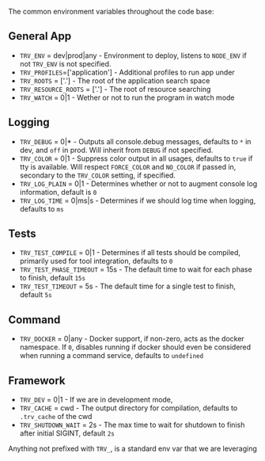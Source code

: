 The common environment variables throughout the code base:

## General App
* `TRV_ENV` = dev|prod|any       - Environment to deploy, listens to `NODE_ENV` if not `TRV_ENV` is not specified.
* `TRV_PROFILES`=['application'] - Additional profiles to run app under
* `TRV_ROOTS` = ['.']            - The root of the application search space
* `TRV_RESOURCE_ROOTS` = ['.']   - The root of resource searching
* `TRV_WATCH` = 0|1              - Wether or not to run the program in watch mode

## Logging 
* `TRV_DEBUG` = 0|*              - Outputs all console.debug messages, defaults to `*` in dev, and `off` in prod.  Will inherit from `DEBUG` if not specified.
* `TRV_COLOR` = 0|1              - Suppress color output in all usages, defaults to `true` if tty is available.  Will respect `FORCE_COLOR` and `NO_COLOR` if passed in, secondary to the `TRV_COLOR` setting, if specified.
* `TRV_LOG_PLAIN` = 0|1          - Determines whether or not to augment console log information, default is `0`
* `TRV_LOG_TIME` = 0|ms|s        - Determines if we should log time when logging, defaults to `ms` 

## Tests
* `TRV_TEST_COMPILE` = 0|1       - Determines if all tests should be compiled, primarily used for tool integration, defaults to `0`
* `TRV_TEST_PHASE_TIMEOUT` = 15s - The default time to wait for each phase to finish, default `15s`
* `TRV_TEST_TIMEOUT` = 5s        - The default time for a single test to finish, default `5s`

## Command
* `TRV_DOCKER` = 0|any           - Docker support, if non-zero, acts as the docker namespace.  If `0`, disables running if docker should even be considered when running a command service, defaults to `undefined`

## Framework
* `TRV_DEV` = 0|1                - If we are in development mode, 
* `TRV_CACHE` = cwd              - The output directory for compilation, defaults to `.trv_cache` of the cwd
* `TRV_SHUTDOWN_WAIT` = 2s       - The max time to wait for shutdown to finish after initial SIGINT, default `2s`

Anything not prefixed with `TRV_`, is a standard env var that we are leveraging